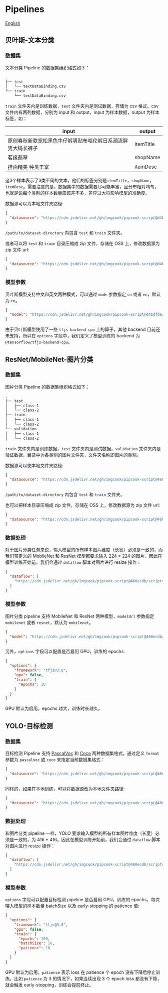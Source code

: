 # Pipelines

[English](./README.md)

## 贝叶斯-文本分类

### 数据集

文本分类 Pipeline 的数据集组织格式如下：

```sh
.
├── test
│   └── textDataBinding.csv
└── train
    └── textDataBinding.csv
```

`train` 文件夹内是训练数据，`test` 文件夹内是测试数据，存储为 csv 格式。csv 文件内有两列数据，分别为 input 和 output，input 为样本数据，output 为样本标签，如：

| input                                                        | output    |
| ------------------------------------------------------------ | --------- |
| 原创春秋新款宽松黑色牛仔裤男贴布哈伦裤日系潮流胖男大码长裤子 | itemTitle |
| 茗缘翡翠                                                     | shopName  |
| 挂画精美 种类丰富                                            | itemDesc  |

这3个样本表示了3类不同的文本，他们的标签分别是`itemTitle`，`shopName`，`itemDesc`。需要注意的是，数据集中的数据需要尽可能丰富，且分布相对均匀，也就是说每个类别的样本数量应该差不多，差异过大将影响模型的准确度。

数据源可以为本地文件夹路径:

```json
{
  "datasource": "https://cdn.jsdelivr.net/gh/imgcook/pipcook-script@d4bdfde/scripts/text-classification-bayes/build/datasource.js?url=file:///path/to/dataset-directory"
}
```

`/path/to/dataset-directory` 内包含 `test` 和 `train` 文件夹。

或者可以将 `test` 和 `train` 目录压缩成 zip 文件，存储在 OSS 上，修改数据源为 zip 文件 url:

```json
{
  "datasource": "https://cdn.jsdelivr.net/gh/imgcook/pipcook-script@d4bdfde/scripts/text-classification-bayes/build/datasource.js?url=http:///oss-host/my-dataset.zip"
}
```

### 模型参数

贝叶斯模型支持中文和英文两种模式，可以通过 `mode` 参数指定 `cn` 或者 `en`，默认为 `cn`。

```json
{
  "model": "https://cdn.jsdelivr.net/gh/imgcook/pipcook-script@d4bdfde/scripts/text-classification-bayes/build/model.js?mode=en"
}
```

由于贝叶斯模型使用了一些 `tfjs-backend-cpu` 上的算子，其他 backend 目前还未支持，所以在 `options` 字段中，我们定义了模型训练的 backend 为 `@tensorflow/tfjs-backend-cpu`。

## ResNet/MobileNet-图片分类

### 数据集

图片分类 Pipeline 的数据集组织格式如下：

```sh
.
├── test
│   ├── class-1
│   └── class-2
├── train
│   ├── class-1
│   └── class-2
└── validation
│   ├── class-1
│   └── class-2
```

`train` 文件夹内是训练数据，`test` 文件夹内是测试数据，`validation` 文件夹内是验证数据，目录中为各类别的图片文件夹，文件夹名称即图片的类别。

数据源可以使本地文件夹路径:

```json
{
  "datasource": "https://cdn.jsdelivr.net/gh/imgcook/pipcook-script@460ecdb/scripts/image-classification/build/datasource.js?url=file:///path/to/dataset-directory"
}
```

`/path/to/dataset-directory` 内包含 `test` 和 `train` 文件夹。

也可以把样本目录压缩成 zip 文件，存储在 OSS 上，修改数据源为 zip 文件 url:

```json
{
  "datasource": "https://cdn.jsdelivr.net/gh/imgcook/pipcook-script@460ecdb/scripts/image-classification/build/datasource.js?url=http://oss-host/dataset.zip"
}
```

### 数据处理

对于图片分类任务来说，输入模型的所有样本图片维度（长宽）必须是一致的，而我们预定义的 MobileNet 和 ResNet 模型都要求输入 224 * 224 的图片，因此在模型训练开始前，我们会通过 `dataflow` 脚本对图片进行 resize 操作：
```json
{
  "dataflow": [
    "https://cdn.jsdelivr.net/gh/imgcook/pipcook-script@460ecdb/scripts/image-classification/build/dataflow.js?size=224&size=224"
  ]
}
```

### 模型参数

图片分类 pipeline 支持 MobileNet 和 ResNet 两种模型，`modelUrl` 参数指定 `mobilenet` 或者 `resnet`，默认为 `mobilenet`。

```json
{
  "model": "https://cdn.jsdelivr.net/gh/imgcook/pipcook-script@460ecdb/scripts/image-classification/build/model.js?modelUrl=resnet",
}
```

另外，`options` 字段可以配置是否启用 GPU，训练的 epochs:

```json
{
  "options": {
    "framework": "tfjs@3.8",
    "gpu": false,
    "train": {
      "epochs": 10
    }
  }
}
```

GPU 默认为启用。epochs 越大，训练时长越久。

## YOLO-目标检测

### 数据集

目标检测 Pipeline 支持 [PascalVoc](../../docs/zh-cn/spec/dataset.md) 和 [Coco](https://cocodataset.org/#format-data) 两种数据集格式，通过定义 `format` 参数为 `pascalvoc` 或 `coco` 来指定当前数据集格式：

```json
{
  "datasource": "https://cdn.jsdelivr.net/gh/imgcook/pipcook-script@460ecdb/scripts/object-detection-yolo/build/datasource.js?format=pascalvoc&url=https://host/dataset.zip"
}
```

同样的，如果在本地训练，可以将数据源改为本地文件夹路径:

```json
{
  "datasource": "https://cdn.jsdelivr.net/gh/imgcook/pipcook-script@460ecdb/scripts/object-detection-yolo/build/datasource.js?format=pascalvoc&url=file:///path/to/dataset-directory"
}
```

### 数据处理

和图片分类 pipeline 一样，YOLO 要求输入模型的所有样本图片维度（长宽）必须是一致的，为 416 * 416，因此在模型训练开始前，我们会通过 `dataflow` 脚本对图片进行 resize 操作：
```json
{
  "dataflow": [
    "https://cdn.jsdelivr.net/gh/imgcook/pipcook-script@460ecdb/scripts/object-detection-yolo/build/dataflow.js?size=416&size=416"
  ]
}
```

### 模型参数

`options` 字段可以配置目标检测 pipeline 是否启用 GPU，训练的 epochs，每次喂入模型的样本数量 batchSize 以及 early-stopping 的 patience 值:

```json
{
  "options": {
    "framework": "tfjs@3.8",
    "gpu": false,
    "train": {
      "epochs": 100,
      "batchSize": 16,
      "patience": 10
    }
  }
}
```

GPU 默认为启用。`patience` 表示 loss 在 patience 个 epoch 没有下降后停止训练。比如 `patience` 为 3 的情况下，如果连续出现 3 个 epoch loss 都没有下降，就会触发 early-stopping，训练会提前终止。
